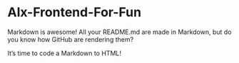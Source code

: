 # Alx-Frontend-For-Fun

Markdown is awesome! All your README.md are made in Markdown, but do you know how GitHub are rendering them?

It’s time to code a Markdown to HTML!
